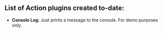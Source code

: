 ## List of Action plugins created to-date:

- **Console Log**: Just prints a message to the console. For demo purposes only.
